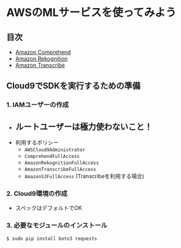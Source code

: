 # AWSのMLサービスを使ってみよう

## 目次

- [Amazon Comprehend](p01_comprehend/README.md)
- [Amazon Rekognition](p02_rekognition/README.md)
- [Amazon Transcribe](p03_transcribe/README.md)

## Cloud9でSDKを実行するための準備
### 1. IAMユーザーの作成

- ルートユーザーは極力使わないこと！
  - 
- 利用するポリシー
    - `AWSCloud9Administrator`
    - `ComprehendFullAccess`
    - `AmazonRekognitionFullAccess`
    - `AmazonTranscribeFullAccess`
    - `AmazonS3FullAccess` (Transcribeを利用する場合)

### 2. Cloud9環境の作成

- スペックはデフォルトでOK

### 3. 必要なモジュールのインストール

```
$ sudo pip install boto3 requests
```

